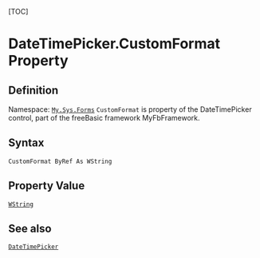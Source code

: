 [TOC]
# DateTimePicker.CustomFormat Property

## Definition
Namespace: [`My.Sys.Forms`](My.Sys.Forms.md)
`CustomFormat` is property of the DateTimePicker control, part of the freeBasic framework MyFbFramework.
## Syntax
```freeBasic
CustomFormat ByRef As WString
```
## Property Value
[`WString`]("https://www.freebasic.net/wiki/KeyPgWString")
## See also
[`DateTimePicker`](DateTimePicker.md)

